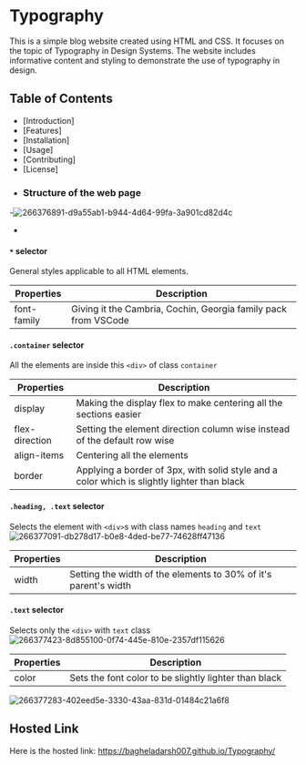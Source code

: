 # Typography
This is a simple blog website created using HTML and CSS. It focuses on the topic of Typography in Design Systems.
The website includes informative content and styling to demonstrate the use of typography in design.
## Table of Contents

- [Introduction]
- [Features]
- [Installation]
- [Usage]
- [Contributing]
- [License]
- ### Structure of the web page
-![266376891-d9a55ab1-b944-4d64-99fa-3a901cd82d4c](https://github.com/bagheladarsh007/Typography/assets/142333682/b15c14bb-d3dc-426d-98e1-90d1bfcc3765)

- 
#### `*` selector

General styles applicable to all HTML elements.

| Properties  | Description                                                    |
| ----------- | -------------------------------------------------------------- |
| font-family | Giving it the Cambria, Cochin, Georgia family pack from VSCode |

#### `.container` selector

All the elements are inside this `<div>` of class `container`

| Properties     | Description                                                                                 |
| -------------- | ------------------------------------------------------------------------------------------- |
| display        | Making the display flex to make centering all the sections easier                           |
| flex-direction | Setting the element direction column wise instead of the default row wise                   |
| align-items    | Centering all the elements                                                                  |
| border         | Applying a border of 3px, with solid style and a color which is slightly lighter than black |

#### `.heading, .text` selector

Selects the element with `<div>`s with class names `heading` and `text`
![266377091-db278d17-b0e8-4ded-be77-74628ff47136](https://github.com/bagheladarsh007/Typography/assets/142333682/ad0cb52f-733e-4264-8806-ba64c42b7b7b)




| Properties | Description                                                     |
| ---------- | --------------------------------------------------------------- |
| width      | Setting the width of the elements to 30% of it's parent's width |

#### `.text` selector

Selects only the `<div>` with `text` class
![266377423-8d855100-0f74-445e-810e-2357df115626](https://github.com/bagheladarsh007/Typography/assets/142333682/03542fe2-8275-4926-a1ac-6b445b618e49)


| Properties | Description                                           |
| ---------- | ----------------------------------------------------- |
| color      | Sets the font color to be slightly lighter than black |
![266377283-402eed5e-3330-43aa-831d-01484c21a6f8](https://github.com/bagheladarsh007/Typography/assets/142333682/c90cd456-97c0-4c1f-930b-47f3a94b5d1a)

## Hosted Link
Here is the hosted link: https://bagheladarsh007.github.io/Typography/
